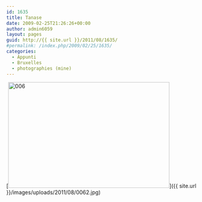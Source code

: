 ```yaml
---
id: 1635
title: Tanase
date: 2009-02-25T21:26:26+00:00
author: admin6059
layout: pages
guid: http://{{ site.url }}/2011/08/1635/
#permalink: /index.php/2009/02/25/1635/
categories:
  - Appunti
  - Bruxelles
  - photographies (mine)
---
```

[<img class="aligncenter size-full wp-image-1638" title="006" src="{{ site.url }}/images/uploads/2011/08/0062.jpg" alt="006" width="425" height="279" srcset="{{ site.url }}/images/uploads/2011/08/0062.jpg 425w, {{ site.url }}/images/uploads/2011/08/0062-300x197.jpg 300w" sizes="(max-width: 425px) 100vw, 425px" />]({{ site.url }}/images/uploads/2011/08/0062.jpg)